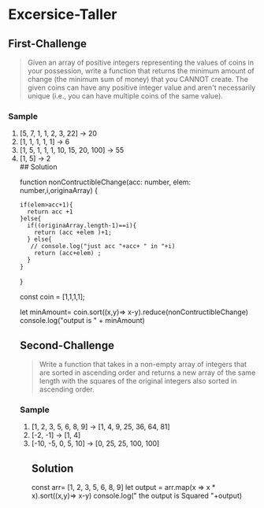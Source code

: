 # Excersice-Taller
## First-Challenge
 > Given an array of positive integers representing the values of coins in your possession, write a function that returns the minimum amount of change (the minimum sum of money) that you CANNOT create. The given coins can have
  any positive integer value and aren't necessarily unique (i.e., you can have multiple coins of the same value).
  <h3>
  Sample
</h3>
<ol>
  <li>[5, 7, 1, 1, 2, 3, 22] -> 20</li>
  <li>[1, 1, 1, 1, 1] -> 6</li>
  <li>[1, 5, 1, 1, 1, 10, 15, 20, 100] -> 55</li>
  <li>[1, 5] -> 2</li>
  ## Solution
  
function nonContructibleChange(acc: number, elem: number,i,originaArray) {
     
    if(elem>acc+1){
      return acc +1
    }else{
      if((originaArray.length-1)==i){
        return (acc +elem )+1;
      } else{
       // console.log("just acc "+acc+ " in "+i)
        return (acc+elem) ;
      }
    } 
  }
 
const coin = [1,1,1,1];

let minAmount=  coin.sort((x,y)=> x-y).reduce(nonContructibleChange)
  console.log("output is " + minAmount)
  
  ## Second-Challenge
  > Write a function that takes in a non-empty array of integers that are sorted in ascending order and returns a new array of the same length with the squares of the original integers also sorted in ascending order.
  <h3>
  Sample
</h3>

<ol>
  <li>[1, 2, 3, 5, 6, 8, 9] -> [1, 4, 9, 25, 36, 64, 81]</li>
  <li>[-2, -1] -> [1, 4]</li>
  <li>[-10, -5, 0, 5, 10] -> [0, 25, 25, 100, 100]</li>

 ## Solution
 const  arr=  [1, 2, 3, 5, 6, 8, 9] 
  let output = arr.map(x => x * x).sort((x,y)=> x-y)
console.log(" the output is Squared "+output)
